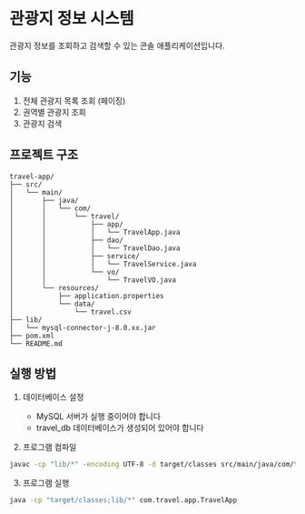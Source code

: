 # 관광지 정보 시스템

관광지 정보를 조회하고 검색할 수 있는 콘솔 애플리케이션입니다.

## 기능

1. 전체 관광지 목록 조회 (페이징)
2. 권역별 관광지 조회
3. 관광지 검색

## 프로젝트 구조

```
travel-app/
├── src/
│   └── main/
│       ├── java/
│       │   └── com/
│       │       └── travel/
│       │           ├── app/
│       │           │   └── TravelApp.java
│       │           ├── dao/
│       │           │   └── TravelDao.java
│       │           ├── service/
│       │           │   └── TravelService.java
│       │           └── vo/
│       │               └── TravelVO.java
│       └── resources/
│           ├── application.properties
│           └── data/
│               └── travel.csv
├── lib/
│   └── mysql-connector-j-8.0.xx.jar
├── pom.xml
└── README.md
```

## 실행 방법

1. 데이터베이스 설정
   - MySQL 서버가 실행 중이어야 합니다
   - travel_db 데이터베이스가 생성되어 있어야 합니다

2. 프로그램 컴파일
```bash
javac -cp "lib/*" -encoding UTF-8 -d target/classes src/main/java/com/travel/**/*.java
```

3. 프로그램 실행
```bash
java -cp "target/classes;lib/*" com.travel.app.TravelApp